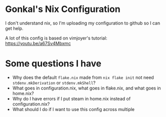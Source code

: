 # Gonkal's Nix Configuration

I don't understand nix, so I'm uploading my configuration to github so I can get help.

A lot of this config is based on vimjoyer's tutorial: https://youtu.be/a67Sv4Mbxmc

# Some questions I have

- Why does the default `flake.nix` made from `nix flake init` not need `stdenv.mkDerivation` or `stdenv.mkShell`?
- What goes in configuration.nix, what goes in flake.nix, and what goes in home.nix?
- Why do I have errors if I put steam in home.nix instead of configuration.nix?
- What should I do if I want to use this config across multiple 